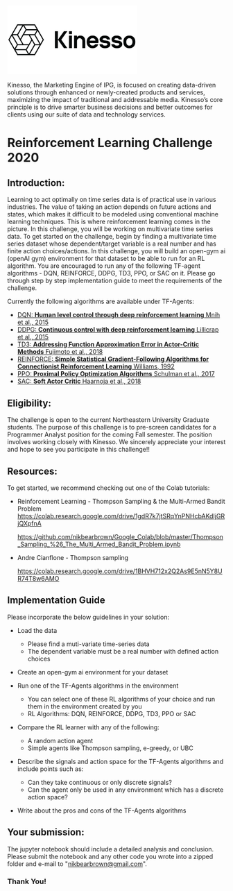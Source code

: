 <img src="kin.png" width="300"/> 

Kinesso, the Marketing Engine of IPG, is focused on creating data-driven solutions through enhanced or newly-created products and services, maximizing the impact of traditional and addressable media. Kinesso’s core principle is to drive smarter business decisions and better outcomes for clients using our suite of data and technology services.

# Reinforcement Learning Challenge 2020

## Introduction:

Learning to act optimally on time series data is of practical use in various industries. The value of taking an action depends on future actions and states, which makes it difficult to be modeled using conventional machine learning techniques. This is where reinforcement learning comes in the picture. In this challenge, you will be working on multivariate time series data. To get started on the challenge, begin by finding a multivariate time series dataset whose dependent/target variable is a real number and has finite action choices/actions. In this challenge, you will build an open-gym ai (openAI gym) environment for that dataset to be able to run for an RL algorithm. You are encouraged to run any of the following TF-agent algorithms - DQN, REINFORCE, DDPG, TD3, PPO, or SAC on it. Please go through step by step implementation guide to meet the requirements of the challenge.


Currently the following algorithms are available under TF-Agents:

*   [DQN: __Human level control through deep reinforcement learning__ Mnih et
    al., 2015](https://deepmind.com/research/dqn/)
*   [DDPG: __Continuous control with deep reinforcement learning__ Lillicrap et
    al., 2015](https://arxiv.org/abs/1509.02971)
*   [TD3: __Addressing Function Approximation Error in Actor-Critic Methods__
    Fujimoto et al., 2018](https://arxiv.org/abs/1802.09477)
*   [REINFORCE: __Simple Statistical Gradient-Following Algorithms for
    Connectionist Reinforcement Learning__ Williams,
    1992](http://www-anw.cs.umass.edu/~barto/courses/cs687/williams92simple.pdf)
*   [PPO: __Proximal Policy Optimization Algorithms__ Schulman et al., 2017](https://arxiv.org/abs/1707.06347)
*   [SAC: __Soft Actor Critic__ Haarnoja et al., 2018](https://arxiv.org/abs/1812.05905)

## Eligibility: 
The challenge is open to the current Northeastern University Graduate students. The purpose of this challenge is to pre-screen candidates for a Programmer Analyst position for the coming Fall semester. The position involves working closely with Kinesso. We sincerely appreciate your interest and hope to see you participate in this challenge!!

## Resources:
To get started, we recommend checking out one of the Colab tutorials:

* Reinforcement Learning - Thompson Sampling & the Multi-Armed Bandit Problem
    https://colab.research.google.com/drive/1gdR7k7jtSRqYnPNHcbAKdIjGRjQXpfnA

    https://github.com/nikbearbrown/Google_Colab/blob/master/Thompson_Sampling_%26_The_Multi_Armed_Bandit_Problem.ipynb

* Andre Cianflone - Thompson sampling

  https://colab.research.google.com/drive/1BHVH712x2Q2As9E5nN5Y8UR74T8w6AMO


## Implementation Guide
Please incorporate the below guidelines in your solution: 

- Load the data 
    - Please find a muti-variate time-series data
    - The dependent variable must be a real number with defined action choices
              
- Create an open-gym ai environment for your dataset

- Run one of the TF-Agents algorithms in the environment
    - You can select one of these RL algorithms of your choice and run them in the environment created by you
    - RL Algorithms: DQN, REINFORCE, DDPG, TD3, PPO or SAC
    
- Compare the RL learner with any of the following:
    - A random action agent 
    - Simple agents like Thompson sampling, e-greedy, or UBC

- Describe the signals and action space for the TF-Agents algorithms and include points such as:
    - Can they take continuous or only discrete signals? 
    - Can the agent only be used in any environment which has a discrete action space?

- Write about the pros and cons of the TF-Agents algorithms

## Your submission:
The jupyter notebook should include a detailed analysis and conclusion.
Please submit the notebook and any other code you wrote into a zipped folder and e-mail to "nikbearbrown@gmail.com".

### Thank You!




